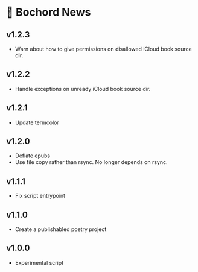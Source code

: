 # 📰 Bochord News

## v1.2.3

- Warn about how to give permissions on disallowed iCloud book source dir.

## v1.2.2

- Handle exceptions on unready iCloud book source dir.

## v1.2.1

- Update termcolor

## v1.2.0

- Deflate epubs
- Use file copy rather than rsync. No longer depends on rsync.

## v1.1.1

- Fix script entrypoint

## v1.1.0

- Create a publishabled poetry project

## v1.0.0

- Experimental script
